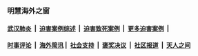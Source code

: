 
### 明慧海外之窗

####  [武汉肺炎](indexes/365.md?t=04100700) &nbsp;|&nbsp;  [迫害案例综述](indexes/328.md?t=04100700) &nbsp;|&nbsp; [迫害致死案例](indexes/277.md?t=04100700)  &nbsp;|&nbsp; [更多迫害案例](indexes/81.md?t=04100700)  &nbsp;|&nbsp; 
####  [时事评论](indexes/19.md?t=04100700) &nbsp;|&nbsp; [海外简讯](indexes/245.md?t=04100700)&nbsp;|&nbsp;  [社会支持](indexes/140.md?t=04100700) &nbsp;|&nbsp; [褒奖决议](indexes/282.md?t=04100700) &nbsp;|&nbsp; [社区报道](indexes/91.md?t=04100700)  &nbsp;|&nbsp; [天人之间](indexes/78.md?t=04100700) 

